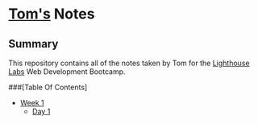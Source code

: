 # [Tom's](https://github.com/thmswenner) Notes

## Summary

This repository contains all of the notes taken by Tom for the [Lighthouse Labs](https://www.lighthouselabs.ca/?gclid=Cj0KCQjw7YblBRDFARIsAKkK-dIk7jEzgprAElCadm5ojP67aKOywrz9cCfjLS6qILqEZQLnR8BFrEsaAsz7EALw_wcB) Web Development Bootcamp.

###[Table Of Contents]
* [Week 1](/Week_1)
  * [Day 1](/Week_1/Day_1)